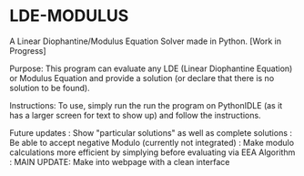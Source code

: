# LDE-MODULUS
A Linear Diophantine/Modulus Equation Solver made in Python. 
[Work in Progress]

Purpose:
This program can evaluate any LDE (Linear Diophantine Equation)
or Modulus Equation and provide a solution (or declare that
there is no solution to be found). 

Instructions:
To use, simply run the run the program on PythonIDLE (as it has a larger 
screen for text to show up) and follow the instructions.

Future updates : Show "particular solutions" as well as complete solutions
               : Be able to accept negative Modulo (currently not integrated)
               : Make modulo calculations more efficient by simplying
                   before evaluating via EEA Algorithm
               : MAIN UPDATE: Make into webpage with a clean interface
